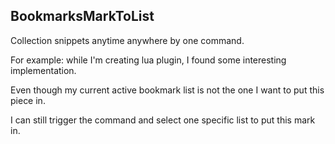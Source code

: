 ## BookmarksMarkToList

Collection snippets anytime anywhere by one command.

For example: while I'm creating lua plugin, I found some interesting implementation.

Even though my current active bookmark list is not the one I want to put this piece in.

I can still trigger the command and select one specific list to put this mark in.
